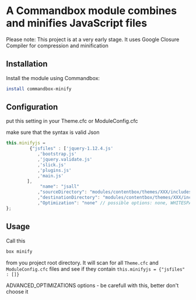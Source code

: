 ﻿# A Commandbox module combines and minifies JavaScript files

Please note: This project is at a very early stage. It uses Google Closure Compiler for compression and minification

## Installation

Install the module using Commandbox:
```bash
install commandbox-minify
```

## Configuration

put this setting in your Theme.cfc or ModuleConfig.cfc

make sure that the syntax is valid Json

```js
this.minifyjs =
		 {"jsfiles" : ['jquery-1.12.4.js'
			,'bootstrap.js'
			,'jquery.validate.js'
			,'slick.js'
		    ,'plugins.js'
		    ,'main.js'
		],
		     "name": "jsall"
         	,"sourceDirectory": "modules/contentbox/themes/XXX/includes/js/source"
         	,"destinationDirectory": "modules/contentbox/themes/XXX/includes/js/destination"
         	,"Optimization": "none" // possible options: none, WHITESPACE_ONLY, SIMPLE_OPTIMIZATIONS, ADVANCED_OPTIMIZATIONS
};
```

## Usage
Call this
```bash
box minify
```
from you project root directory. It will scan for all `Theme.cfc` and `ModuleConfig.cfc` files and see if they contain `this.minifyjs = {"jsfiles" : []}`


ADVANCED_OPTIMIZATIONS options - be carefull with this, better don't choose it



